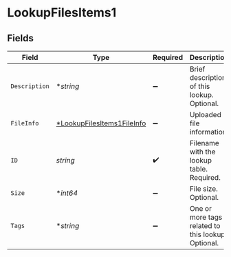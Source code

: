 # LookupFilesItems1


## Fields

| Field                                                                          | Type                                                                           | Required                                                                       | Description                                                                    |
| ------------------------------------------------------------------------------ | ------------------------------------------------------------------------------ | ------------------------------------------------------------------------------ | ------------------------------------------------------------------------------ |
| `Description`                                                                  | **string*                                                                      | :heavy_minus_sign:                                                             | Brief description of this lookup. Optional.                                    |
| `FileInfo`                                                                     | [*LookupFilesItems1FileInfo](../../models/shared/lookupfilesitems1fileinfo.md) | :heavy_minus_sign:                                                             | Uploaded file information                                                      |
| `ID`                                                                           | *string*                                                                       | :heavy_check_mark:                                                             | Filename with the lookup table. Required.                                      |
| `Size`                                                                         | **int64*                                                                       | :heavy_minus_sign:                                                             | File size. Optional.                                                           |
| `Tags`                                                                         | **string*                                                                      | :heavy_minus_sign:                                                             | One or more tags related to this lookup. Optional.                             |